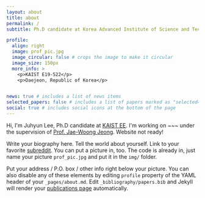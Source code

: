```yaml
---
layout: about
title: about
permalink: /
subtitle: Ph.D candidate at Korea Advanced Institute of Science and Technology (KAIST)

profile:
  align: right
  image: prof_pic.jpg
  image_circular: false # crops the image to make it circular
  image_size: 150px
  more_info: >
    <p>KAIST E19-522</p>
    <p>Daejeon, Republic of Korea</p>


news: true # includes a list of news items
selected_papers: false # includes a list of papers marked as "selected={true}"
social: true # includes social icons at the bottom of the page
---
```


Hi, I'm Juhyun Lee, Ph.D candidate at [KAIST EE](https://ee.kaist.ac.kr/).
I'm working on ~~~ under the supervision of [Prof. Jae-Woong Jeong](https://www.jeongresearch.org/).
Website not ready!

Write your biography here. Tell the world about yourself. Link to your favorite [subreddit](http://reddit.com). You can put a picture in, too. The code is already in, just name your picture `prof_pic.jpg` and put it in the `img/` folder.

Put your address / P.O. box / other info right below your picture. You can also disable any of these elements by editing `profile` property of the YAML header of your `_pages/about.md`. Edit `_bibliography/papers.bib` and Jekyll will render your [publications page](/al-folio/publications/) automatically.

